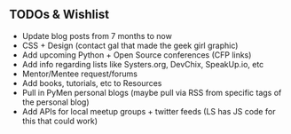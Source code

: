 ## TODOs & Wishlist

* Update blog posts from 7 months to now
* CSS + Design (contact gal that made the geek girl graphic)
* Add upcoming Python + Open Source conferences (CFP links)
* Add info regarding lists like Systers.org, DevChix, SpeakUp.io, etc
* Mentor/Mentee request/forums
* Add books, tutorials, etc to Resources
* Pull in PyMen personal blogs (maybe pull via RSS from specific tags of the personal blog)
* Add APIs for local meetup groups + twitter feeds (LS has JS code for this that could work)

